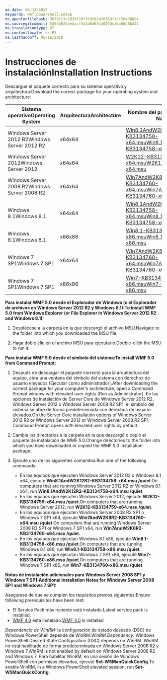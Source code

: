 ```yaml
---
ms.date: 06/12/2017
keywords: wmf,powershell,setup
ms.openlocfilehash: 3679c13c2d28f28f3102b24f6369f1dc264d6884
ms.sourcegitcommit: 54534635eedacf531d8d6344019dc16a50b8b441
ms.translationtype: HT
ms.contentlocale: es-ES
ms.lasthandoff: 05/16/2018
---
```

# <a name="installation-instructions"></a><span data-ttu-id="2a573-102">Instrucciones de instalación</span><span class="sxs-lookup"><span data-stu-id="2a573-102">Installation Instructions</span></span>

<span data-ttu-id="2a573-103">Descargue el paquete correcto para su sistema operativo y arquitectura:</span><span class="sxs-lookup"><span data-stu-id="2a573-103">Download the correct package for your operating system and architecture:</span></span>

| <span data-ttu-id="2a573-104">Sistema operativo</span><span class="sxs-lookup"><span data-stu-id="2a573-104">Operating System</span></span>       | <span data-ttu-id="2a573-105">Arquitectura</span><span class="sxs-lookup"><span data-stu-id="2a573-105">Architecture</span></span> | <span data-ttu-id="2a573-106">Nombre del paquete</span><span class="sxs-lookup"><span data-stu-id="2a573-106">Package Name</span></span>              |
|------------------------|--------------|---------------------------|
| <span data-ttu-id="2a573-107">Windows Server 2012 R2</span><span class="sxs-lookup"><span data-stu-id="2a573-107">Windows Server 2012 R2</span></span> | <span data-ttu-id="2a573-108">x64</span><span class="sxs-lookup"><span data-stu-id="2a573-108">x64</span></span>      | [<span data-ttu-id="2a573-109">Win8.1AndW2K12R2-KB3134758-x64.msu</span><span class="sxs-lookup"><span data-stu-id="2a573-109">Win8.1AndW2K12R2-KB3134758-x64.msu</span></span>](http://go.microsoft.com/fwlink/?LinkId=717507) |
| <span data-ttu-id="2a573-110">Windows Server 2012</span><span class="sxs-lookup"><span data-stu-id="2a573-110">Windows Server 2012</span></span>    | <span data-ttu-id="2a573-111">x64</span><span class="sxs-lookup"><span data-stu-id="2a573-111">x64</span></span>      | [<span data-ttu-id="2a573-112">W2K12-KB3134759-x64.msu</span><span class="sxs-lookup"><span data-stu-id="2a573-112">W2K12-KB3134759-x64.msu</span></span>](http://go.microsoft.com/fwlink/?LinkId=717506) |
| <span data-ttu-id="2a573-113">Windows Server 2008 R2</span><span class="sxs-lookup"><span data-stu-id="2a573-113">Windows Server 2008 R2</span></span> | <span data-ttu-id="2a573-114">x64</span><span class="sxs-lookup"><span data-stu-id="2a573-114">x64</span></span>      | [<span data-ttu-id="2a573-115">Win7AndW2K8R2-KB3134760-x64.msu</span><span class="sxs-lookup"><span data-stu-id="2a573-115">Win7AndW2K8R2-KB3134760-x64.msu</span></span>](http://go.microsoft.com/fwlink/?LinkId=717504) |
| <span data-ttu-id="2a573-116">Windows 8.1</span><span class="sxs-lookup"><span data-stu-id="2a573-116">Windows 8.1</span></span>            | <span data-ttu-id="2a573-117">x64</span><span class="sxs-lookup"><span data-stu-id="2a573-117">x64</span></span>          | [<span data-ttu-id="2a573-118">Win8.1AndW2K12R2-KB3134758-x64.msu</span><span class="sxs-lookup"><span data-stu-id="2a573-118">Win8.1AndW2K12R2-KB3134758-x64.msu</span></span>](http://go.microsoft.com/fwlink/?LinkId=717507) |
| <span data-ttu-id="2a573-119">Windows 8.1</span><span class="sxs-lookup"><span data-stu-id="2a573-119">Windows 8.1</span></span>            | <span data-ttu-id="2a573-120">x86</span><span class="sxs-lookup"><span data-stu-id="2a573-120">x86</span></span>          | [<span data-ttu-id="2a573-121">Win8.1-KB3134758-x86.msu</span><span class="sxs-lookup"><span data-stu-id="2a573-121">Win8.1-KB3134758-x86.msu</span></span>](http://go.microsoft.com/fwlink/?LinkID=717963) |
| <span data-ttu-id="2a573-122">Windows 7 SP1</span><span class="sxs-lookup"><span data-stu-id="2a573-122">Windows 7 SP1</span></span>          | <span data-ttu-id="2a573-123">x64</span><span class="sxs-lookup"><span data-stu-id="2a573-123">x64</span></span>          | [<span data-ttu-id="2a573-124">Win7AndW2K8R2-KB3134760-x64.msu</span><span class="sxs-lookup"><span data-stu-id="2a573-124">Win7AndW2K8R2-KB3134760-x64.msu</span></span>](http://go.microsoft.com/fwlink/?LinkId=717504) |
| <span data-ttu-id="2a573-125">Windows 7 SP1</span><span class="sxs-lookup"><span data-stu-id="2a573-125">Windows 7 SP1</span></span>          | <span data-ttu-id="2a573-126">x86</span><span class="sxs-lookup"><span data-stu-id="2a573-126">x86</span></span>          | [<span data-ttu-id="2a573-127">Win7-KB3134760-x86.msu</span><span class="sxs-lookup"><span data-stu-id="2a573-127">Win7-KB3134760-x86.msu</span></span>](http://go.microsoft.com/fwlink/?LinkID=717962) |


<span data-ttu-id="2a573-128">**Para instalar WMF 5.0 desde el Explorador de Windows (o el Explorador de archivos en Windows Server 2012 R2 y Windows 8.1):**</span><span class="sxs-lookup"><span data-stu-id="2a573-128">**To install WMF 5.0 from Windows Explorer (or File Explorer in Windows Server 2012 R2 and Windows 8.1):**</span></span>

1. <span data-ttu-id="2a573-129">Desplácese a la carpeta en la que descargó el archivo MSU.</span><span class="sxs-lookup"><span data-stu-id="2a573-129">Navigate to the folder into which you downloaded the MSU file.</span></span>

2. <span data-ttu-id="2a573-130">Haga doble clic en el archivo MSU para ejecutarlo.</span><span class="sxs-lookup"><span data-stu-id="2a573-130">Double-click the MSU to run it.</span></span>

<span data-ttu-id="2a573-131">**Para instalar WMF 5.0 desde el símbolo del sistema:**</span><span class="sxs-lookup"><span data-stu-id="2a573-131">**To install WMF 5.0 from Command Prompt:**</span></span>

1. <span data-ttu-id="2a573-132">Después de descargar el paquete correcto para la arquitectura del equipo, abra una ventana del símbolo del sistema con derechos de usuario elevados (Ejecutar como administrador).</span><span class="sxs-lookup"><span data-stu-id="2a573-132">After downloading the correct package for your computer's architecture, open a Command Prompt window with elevated user rights (Run as Administrator).</span></span> <span data-ttu-id="2a573-133">En las opciones de instalación de Server Core de Windows Server 2012 R2, Windows Server 2012 o Windows Server 2008 R2 SP1, el símbolo del sistema se abre de forma predeterminada con derechos de usuario elevados.</span><span class="sxs-lookup"><span data-stu-id="2a573-133">On the Server Core installation options of Windows Server 2012 R2 or Windows Server 2012 or Windows Server 2008 R2 SP1, Command Prompt opens with elevated user rights by default.</span></span>

2. <span data-ttu-id="2a573-134">Cambie los directorios a la carpeta en la que descargó o copió el paquete de instalación de WMF 5.0.</span><span class="sxs-lookup"><span data-stu-id="2a573-134">Change directories to the folder into which you have downloaded or copied the WMF 5.0 installation package.</span></span>

3. <span data-ttu-id="2a573-135">Ejecute uno de los siguientes comandos:</span><span class="sxs-lookup"><span data-stu-id="2a573-135">Run one of the following commands:</span></span>
    - <span data-ttu-id="2a573-136">En los equipos que ejecuten Windows Server 2012 R2 o Windows 8.1 x64, ejecute **Win8.1AndW2K12R2-KB3134758-x64.msu /quiet**.</span><span class="sxs-lookup"><span data-stu-id="2a573-136">On computers that are running Windows Server 2012 R2 or Windows 8.1 x64, run **Win8.1AndW2K12R2-KB3134758-x64.msu /quiet**.</span></span>
    - <span data-ttu-id="2a573-137">En los equipos que ejecuten Windows Server 2012, ejecute **W2K12-KB3134759-x64.msu /quiet**.</span><span class="sxs-lookup"><span data-stu-id="2a573-137">On computers that are running Windows Server 2012, run **W2K12-KB3134759-x64.msu /quiet**.</span></span>
    - <span data-ttu-id="2a573-138">En los equipos que ejecuten Windows Server 2008 R2 SP1 o Windows 7 SP1 x64, ejecute **Win7AndW2K8R2-KB3134760-x64.msu /quiet**.</span><span class="sxs-lookup"><span data-stu-id="2a573-138">On computers that are running Windows Server 2008 R2 SP1 or Windows 7 SP1 x64, run **Win7AndW2K8R2-KB3134760-x64.msu /quiet**.</span></span>
    - <span data-ttu-id="2a573-139">En los equipos que ejecutan Windows 8.1 x86, ejecute **Win8.1-KB3134758-x86.msu /quiet**.</span><span class="sxs-lookup"><span data-stu-id="2a573-139">On computers that are running Windows 8.1 x86, run **Win8.1-KB3134758-x86.msu /quiet**.</span></span>
    - <span data-ttu-id="2a573-140">En los equipos que ejecutan Windows 7 SP1 x86, ejecute **Win7-KB3134760-x86.msu /quiet**.</span><span class="sxs-lookup"><span data-stu-id="2a573-140">On computers that are running Windows 7 SP1 x86, run **Win7-KB3134760-x86.msu /quiet**.</span></span>

<span data-ttu-id="2a573-141">**Notas de instalación adicionales para Windows Server 2008 SP1 y Windows 7 SP1:**</span><span class="sxs-lookup"><span data-stu-id="2a573-141">**Additional Installation Notes for Windows Server 2008 SP1 and Windows 7 SP1:**</span></span>

<span data-ttu-id="2a573-142">Asegúrese de que se cumplen los requisitos previos siguientes:</span><span class="sxs-lookup"><span data-stu-id="2a573-142">Ensure following prerequisites have been met:</span></span>
- <span data-ttu-id="2a573-143">El Service Pack más reciente está instalado.</span><span class="sxs-lookup"><span data-stu-id="2a573-143">Latest service pack is installed.</span></span>
- <span data-ttu-id="2a573-144">[WMF 4.0](http://www.microsoft.com/en-us/download/details.aspx?id=40855) está instalado.</span><span class="sxs-lookup"><span data-stu-id="2a573-144">[WMF 4.0](http://www.microsoft.com/en-us/download/details.aspx?id=40855) is installed</span></span>

<span data-ttu-id="2a573-145">*Dependencia de WinRM:* la configuración de estado deseado (DSC) de Windows PowerShell depende de WinRM.</span><span class="sxs-lookup"><span data-stu-id="2a573-145">*WinRM Dependency:* Windows PowerShell Desired State Configuration (DSC) depends on WinRM.</span></span> <span data-ttu-id="2a573-146">WinRM no está habilitado de forma predeterminada en Windows Server 2008 R2 y Windows 7.</span><span class="sxs-lookup"><span data-stu-id="2a573-146">WinRM is not enabled by default on Windows Server 2008 R2 and Windows 7.</span></span> <span data-ttu-id="2a573-147">Para habilitar WinRM, en una sesión de Windows PowerShell con permisos elevados, ejecute **Set-WSManQuickConfig**.</span><span class="sxs-lookup"><span data-stu-id="2a573-147">To enable WinRM, in a Windows PowerShell elevated session, run **Set-WSManQuickConfig**.</span></span>
